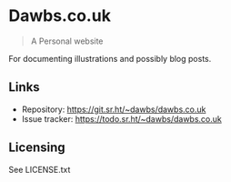 # Dawbs.co.uk
> A Personal website

For documenting illustrations and possibly blog posts.

## Links

- Repository: https://git.sr.ht/~dawbs/dawbs.co.uk
- Issue tracker: https://todo.sr.ht/~dawbs/dawbs.co.uk

## Licensing

See LICENSE.txt

